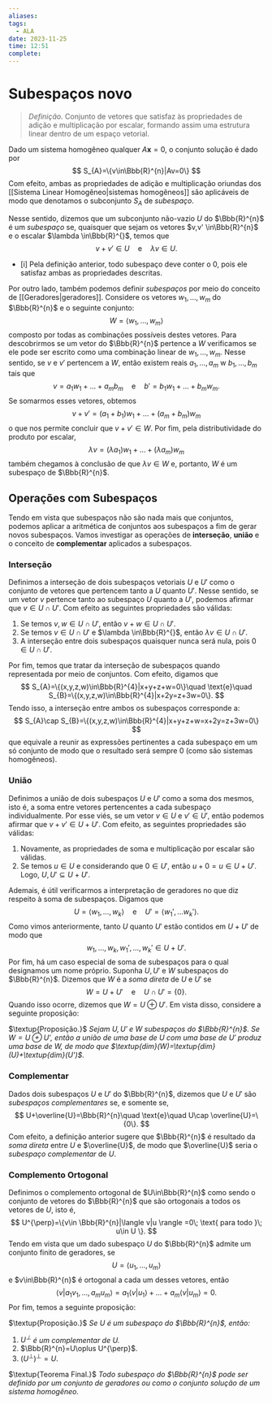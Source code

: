 ```yaml
---
aliases: 
tags:
  - ALA
date: 2023-11-25
time: 12:51
complete:
---
```

$\newcommand\mycolv[1]{\begin{bmatrix}#1\end{bmatrix}}$
# Subespaços novo

> $\textit{Definição.}$ Conjunto de vetores que satisfaz às propriedades de adição e multiplicação por escalar, formando assim uma estrutura linear dentro de um espaço vetorial.

Dado um sistema homogêneo qualquer $A\mathbf{x}=0$, o conjunto solução é dado por
$$
S_{A}=\{v\in\Bbb{R}^{n}|Av=0\}
$$
Com efeito, ambas as propriedades de adição e multiplicação oriundas dos [[Sistema Linear Homogêneo|sistemas homogêneos]] são aplicáveis de modo que denotamos o subconjunto $S_{A}$ de *subespaço*.

Nesse sentido, dizemos que um subconjunto não-vazio $U$ do $\Bbb{R}^{n}$ é um *subespaço* se, quaisquer que sejam os vetores $v,v' \in\Bbb{R}^{n}$ e o escalar $\lambda \in\Bbb{R}^{}$, temos que
$$
v+v' \in U\quad \text{e}\quad \lambda v\in U.
$$
- [i] Pela definição anterior, todo subespaço deve conter o 0, pois ele satisfaz ambas as propriedades descritas.

Por outro lado, também podemos definir *subespaços* por meio do conceito de [[Geradores|geradores]]. Considere os vetores $w_{1},\dots,w_{m}$ do $\Bbb{R}^{n}$ e o seguinte conjunto:
$$
W=\langle w_{1},\dots ,w_{m} \rangle
$$
composto por todas as combinações possíveis destes vetores. Para descobrirmos se um vetor do $\Bbb{R}^{n}$ pertence a $W$ verificamos se ele pode ser escrito como uma combinação linear de $w_{1},\dots,w_{m}$. Nesse sentido, se $v$ e $v'$ pertencem a $W$, então existem reais $a_{1},\dots,a_{m}$ w $b_{1},\dots,b_{m}$ tais que
$$
v=a_{1}w_{1}+\dots+a_{m}b_{m}\quad \text{e}\quad b'=b_{1}w_{1}+\dots+b_{m}w_{m}.
$$
Se somarmos esses vetores, obtemos
$$
v+v'=(a_{1}+b_{1})w_{1}+\dots+(a_{m}+b_{m})w_{m}
$$
o que nos permite concluir que $v+v'\in W$. Por fim, pela distributividade do produto por escalar,
$$
\lambda v=(\lambda a_{1})w_{1}+\dots+(\lambda a_{m})w_{m}
$$
também chegamos à conclusão de que $\lambda v\in W$ e, portanto, $W$ é um subespaço de $\Bbb{R}^{n}$.

## Operações com Subespaços

Tendo em vista que subespaços não são nada mais que conjuntos, podemos aplicar a aritmética de conjuntos aos subespaços a fim de gerar novos subespaços. Vamos investigar as operações de **interseção**, **união** e o conceito de **complementar** aplicados a subespaços.

### Interseção

Definimos a interseção de dois subespaços vetoriais $U$ e $U'$ como o conjunto de vetores que pertencem tanto a $U$ quanto $U'$. Nesse sentido, se um vetor $v$ pertence tanto ao subespaço $U$ quanto a $U'$, podemos afirmar que $v\in U\cap U'$. Com efeito as seguintes propriedades são válidas:

1. Se temos $v,w\in U\cap U'$, então $v+w\in U\cap U'$.
2. Se temos $v\in U\cap U'$ e $\lambda \in\Bbb{R}^{}$, então $\lambda v\in U\cap U'$.
3. A interseção entre dois subespaços quaisquer nunca será nula, pois $0\in U\cap U'$.

Por fim, temos que tratar da interseção de subespaços quando representada por meio de conjuntos. Com efeito, digamos que
$$
S_{A}=\{(x,y,z,w)\in\Bbb{R}^{4}|x+y+z+w=0\}\quad \text{e}\quad S_{B}=\{(x,y,z,w)\in\Bbb{R}^{4}|x+2y=z+3w=0\}.
$$
Tendo isso, a interseção entre ambos os subespaços corresponde a:
$$
S_{A}\cap S_{B}=\{(x,y,z,w)\in\Bbb{R}^{4}|x+y+z+w=x+2y=z+3w=0\}
$$
que equivale a reunir as expressões pertinentes a cada subespaço em um só conjunto de modo que o resultado será sempre 0 (como são sistemas homogêneos).

### União

Definimos a união de dois subespaços $U$ e $U'$ como a soma dos mesmos, isto é, a soma entre vetores pertencentes a cada subespaço individualmente. Por esse viés, se um vetor $v\in U$ e $v'\in U'$, então podemos afirmar que $v+v'\in U+U'$. Com efeito, as seguintes propriedades são válidas:

1. Novamente, as propriedades de soma e multiplicação por escalar são válidas.
2. Se temos $u\in U$ e considerando que $0\in U'$, então $u+0=u\in U+U'$. Logo, $U,U'\subseteq U+U'$.

Ademais, é útil verificarmos a interpretação de geradores no que diz respeito à soma de subespaços. Digamos que
$$
U=\langle w_{1},\dots,w_{k} \rangle \quad \text{e}\quad U'=\langle w_{1}',\dots w_{k}' \rangle.
$$
Como vimos anteriormente, tanto $U$ quanto $U'$ estão contidos em $U+U'$ de modo que
$$
w_{1},\dots,w_{k},w_{1}',\dots,w_{k}' \in U+U'.
$$
Por fim, há um caso especial de soma de subespaços para o qual designamos um nome próprio. Suponha $U,U'$ e $W$ subespaços do $\Bbb{R}^{n}$. Dizemos que $W$ é a *soma direta* de $U$ e $U'$ se
$$
W=U+U'\quad \text{e}\quad U\cap U'=\{0\}.
$$
Quando isso ocorre, dizemos que $W=U\oplus U'$. Em vista disso, considere a seguinte proposição:

$\textup{Proposição.}$ *Sejam $U,U'$ e $W$ subespaços do $\Bbb{R}^{n}$. Se $W=U\oplus U'$, então a união de uma base de $U$ com uma base de $U'$ produz uma base de $W$, de modo que $\textup{dim}(W)=\textup{dim}(U)+\textup{dim}(U')$.*

### Complementar

Dados dois subespaços $U$ e $U'$ do $\Bbb{R}^{n}$, dizemos que $U$ e $U'$ são *subespaços complementares* se, e  somente se,
$$
U+\overline{U}=\Bbb{R}^{n}\quad \text{e}\quad U\cap \overline{U}=\{0\}.
$$
Com efeito, a definição anterior sugere que $\Bbb{R}^{n}$ é resultado da *soma direta* entre $U$ e $\overline{U}$, de modo que $\overline{U}$ seria o *subespaço complementar* de $U$.

### Complemento Ortogonal

Definimos o complemento ortogonal de $U\in\Bbb{R}^{n}$ como sendo o conjunto de vetores do $\Bbb{R}^{n}$ que são ortogonais a todos os vetores de $U$, isto é,
$$
U^{\perp}=\{v\in \Bbb{R}^{n}|\langle v|u \rangle =0\; \text{ para todo }\; u\in U  \}.
$$
Tendo em vista que um dado subespaço $U$ do $\Bbb{R}^{n}$ admite um conjunto finito de geradores, se
$$
U=\langle u_{1},\dots,u_{m} \rangle
$$
e $v\in\Bbb{R}^{n}$ é ortogonal a cada um desses vetores, então
$$
\langle v|a_{1}v_{1},\dots,a_{m}u_{m} \rangle =a_{1}\langle v|u_{1} \rangle+\dots+a_{m}\langle v|u_{m} \rangle =0.
$$
Por fim, temos a seguinte proposição:

$\textup{Proposição.}$ *Se $U$ é um subespaço do $\Bbb{R}^{n}$, então:*

1. *$U^{\perp}$ é um complementar de $U$.*
2. $\Bbb{R}^{n}=U\oplus U^{\perp}$.
3. $(U^{\perp})^{\perp}=U$.

$\textup{Teorema Final.}$ *Todo subespaço do $\Bbb{R}^{n}$ pode ser definido por um conjunto de geradores ou como o conjunto solução de um sistema homogêneo.*

